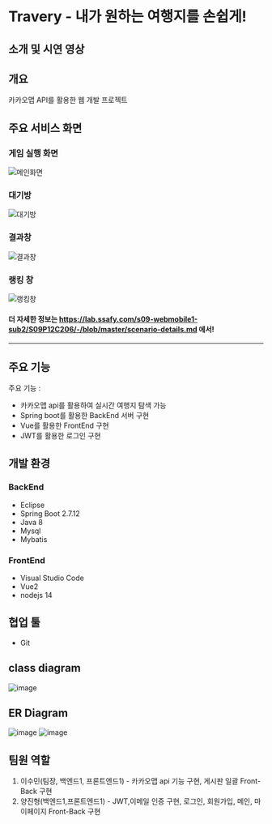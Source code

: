 # Travery - 내가 원하는 여행지를 손쉽게!
## 소개 및 시연 영상

## 개요
카카오맵 API를 활용한 웹 개발 프로젝트

## 주요 서비스 화면

### 게임 실행 화면
![메인화면](/uploads/9860b76ec4be6c7b4638bf1de1cbf494/게임실행화면.gif)
### 대기방
![대기방](/uploads/bd2a1ba71e856218202edeebbfc2f4a0/대기방.gif)
### 결과창
![결과창](/uploads/dc295827d0ac71cba5328909423a1d3e/결과창.gif)
### 랭킹 창
![랭킹창](/uploads/3afec457adb570dd5650e011bd790728/랭킹창.gif)
#### 더 자세한 정보는 https://lab.ssafy.com/s09-webmobile1-sub2/S09P12C206/-/blob/master/scenario-details.md 에서!

---

## 주요 기능

주요 기능 :
- 카카오맵 api를 활용하여 실시간 여행지 탐색 가능
- Spring boot를 활용한 BackEnd 서버 구현
- Vue를 활용한 FrontEnd 구현
- JWT를 활용한 로그인 구현

## 개발 환경
### BackEnd
- Eclipse
- Spring Boot 2.7.12
- Java 8
- Mysql
- Mybatis

### FrontEnd
- Visual Studio Code
- Vue2
- nodejs 14

## 협업 툴
- Git

## class diagram
![image](/uploads/5b79fcf3490948ac721ac5e13c1ea85d/image.png)

## ER Diagram
![image](/uploads/373466011e559dcfcf3d367167bf51b6/image.png)
![image](/uploads/d213e0a9c736d478a899096ea0c6a518/image.png)


## 팀원 역할
1. 이수민(팀장, 백엔드1, 프론트엔드1) - 카카오맵 api 기능 구현, 게시판 일괄 Front-Back 구현
2. 양진형(백엔드1,프론트엔드1) - JWT,이메일 인증 구현, 로그인, 회원가입, 메인, 마이페이지 Front-Back 구현
